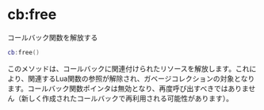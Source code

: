# cb:free

コールバック関数を解放する

```lua
cb:free()
```

このメソッドは、コールバックに関連付けられたリソースを解放します。これにより、関連するLua関数の参照が解除され、ガベージコレクションの対象となります。コールバック関数ポインタは無効となり、再度呼び出すべきではありません（新しく作成されたコールバックで再利用される可能性があります）。